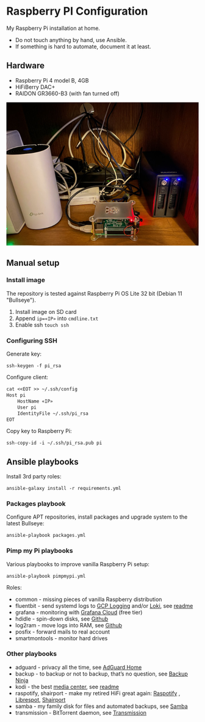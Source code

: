 # Raspberry PI Configuration

My Raspberry Pi installation at home.

* Do not touch anything by hand, use Ansible.
* If something is hard to automate, document it at least.

## Hardware

* Raspberry Pi 4 model B, 4GB
* HiFiBerry DAC+
* RAIDON GR3660-B3 (with fan turned off)

![hardware](static/hardware.jpg)

## Manual setup

### Install image

The repository is tested against Raspberry Pi OS Lite 32 bit (Debian 11 "Bullseye").

1. Install image on SD card
1. Append `ip=«IP»` into `cmdline.txt`
1. Enable ssh `touch ssh`

### Configuring SSH

Generate key:

```shell
ssh-keygen -f pi_rsa
```

Configure client:

```shell
cat <<EOT >> ~/.ssh/config
Host pi
	HostName «IP»
	User pi
	IdentityFile ~/.ssh/pi_rsa
EOT
```

Copy key to Raspberry Pi:

```shell
ssh-copy-id -i ~/.ssh/pi_rsa.pub pi
```

## Ansible playbooks

Install 3rd party roles:

```shell
ansible-galaxy install -r requirements.yml
```

### Packages playbook

Configure APT repositories, install packages and upgrade system to the latest Bullseye:

```shell
ansible-playbook packages.yml
```

### Pimp my Pi playbooks

Various playbooks to improve vanilla Raspberry Pi setup:

```shell
ansible-playbook pimpmypi.yml
```

Roles:

* common - missing pieces of vanilla Raspberry distribution
* fluentbit - send systemd logs to [GCP Logging](https://cloud.google.com/logging)
  and/or [Loki](https://grafana.com/oss/loki/), see [readme](roles/fluentbit/README.md)
* grafana - monitoring with [Grafana Cloud](https://grafana.com/products/cloud/) (free tier)
* hdidle - spin-down disks, see [Github](https://github.com/adelolmo/hd-idle)
* log2ram - move logs into RAM, see [Github](https://github.com/azlux/log2ram)
* posfix - forward mails to real account
* smartmontools - monitor hard drives

### Other playbooks

* adguard - privacy all the time, see [AdGuard Home](https://adguard.com/en/adguard-home/overview.html)
* backup - to backup or not to backup, that’s no question, see [Backup Ninja](https://0xacab.org/liberate/backupninja)
* kodi - the best [media center](https://kodi.wiki/view/Main_Page), see [readme](roles/kodi/README.md)
* raspotify, shairport - make my retired HiFi great again: [Raspotify](https://github.com/dtcooper/raspotify)
  , [Librespot](https://github.com/librespot-org/librespot), [Shairport](https://github.com/mikebrady/shairport-sync)
* samba - my family disk for files and automated backups, see [Samba](https://www.samba.org)
* transmission - BitTorrent daemon, see [Transmission](https://transmissionbt.com)
